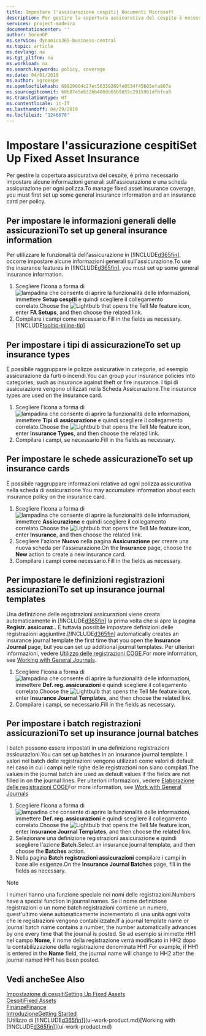 ```yaml
---
title: Impostare l'assicurazione cespiti| Documenti Microsoft
description: Per gestire la copertura assicurativa del cespite è necessario impostare le informazioni generali sull'assicurazione e una scheda assicurazione.
services: project-madeira
documentationcenter: ''
author: SorenGP
ms.service: dynamics365-business-central
ms.topic: article
ms.devlang: na
ms.tgt_pltfrm: na
ms.workload: na
ms.search.keywords: policy, coverage
ms.date: 04/01/2019
ms.author: sgroespe
ms.openlocfilehash: 69829004c27ec56339269fe0534f45605efa807e
ms.sourcegitcommit: 60b87e5eb32bb408dd65b9855c29159b1dfbfca8
ms.translationtype: HT
ms.contentlocale: it-IT
ms.lasthandoff: 04/29/2019
ms.locfileid: "1246678"
---
```

# <a name="set-up-fixed-asset-insurance"></a><span data-ttu-id="b72b3-103">Impostare l'assicurazione cespiti</span><span class="sxs-lookup"><span data-stu-id="b72b3-103">Set Up Fixed Asset Insurance</span></span>
<span data-ttu-id="b72b3-104">Per gestire la copertura assicurativa del cespite, è prima necessario impostare alcune informazioni generali sull'assicurazione e una scheda assicurazione per ogni polizza.</span><span class="sxs-lookup"><span data-stu-id="b72b3-104">To manage fixed asset insurance coverage, you must first set up some general insurance information and an insurance card per policy.</span></span>

## <a name="to-set-up-general-insurance-information"></a><span data-ttu-id="b72b3-105">Per impostare le informazioni generali delle assicurazioni</span><span class="sxs-lookup"><span data-stu-id="b72b3-105">To set up general insurance information</span></span>
<span data-ttu-id="b72b3-106">Per utilizzare le funzionalità dell'assicurazione in [!INCLUDE[d365fin](includes/d365fin_md.md)], occorre impostare alcune informazioni generali sull'assicurazione.</span><span class="sxs-lookup"><span data-stu-id="b72b3-106">To use the insurance features in [!INCLUDE[d365fin](includes/d365fin_md.md)], you must set up some general insurance information.</span></span>  

1. <span data-ttu-id="b72b3-107">Scegliere l'icona a forma di ![lampadina che consente di aprire la funzionalità delle informazioni](media/ui-search/search_small.png "Informazioni sull'operazione che si desidera eseguire"), immettere **Setup cespiti** e quindi scegliere il collegamento correlato.</span><span class="sxs-lookup"><span data-stu-id="b72b3-107">Choose the ![Lightbulb that opens the Tell Me feature](media/ui-search/search_small.png "Tell me what you want to do") icon, enter **FA Setups**, and then choose the related link.</span></span>  
2. <span data-ttu-id="b72b3-108">Compilare i campi come necessario.</span><span class="sxs-lookup"><span data-stu-id="b72b3-108">Fill in the fields as necessary.</span></span> [!INCLUDE[tooltip-inline-tip](includes/tooltip-inline-tip_md.md)]  

## <a name="to-set-up-insurance-types"></a><span data-ttu-id="b72b3-109">Per impostare i tipi di assicurazione</span><span class="sxs-lookup"><span data-stu-id="b72b3-109">To set up insurance types</span></span>
<span data-ttu-id="b72b3-110">È possibile raggruppare le polizze assicurative in categorie, ad esempio assicurazione da furti o incendi.</span><span class="sxs-lookup"><span data-stu-id="b72b3-110">You can group your insurance policies into categories, such as insurance against theft or fire insurance.</span></span> <span data-ttu-id="b72b3-111">I tipi di assicurazione vengono utilizzati nella Scheda Assicurazione.</span><span class="sxs-lookup"><span data-stu-id="b72b3-111">The insurance types are used on the insurance card.</span></span>

1. <span data-ttu-id="b72b3-112">Scegliere l'icona a forma di ![lampadina che consente di aprire la funzionalità delle informazioni](media/ui-search/search_small.png "Informazioni sull'operazione che si desidera eseguire"), immettere **Tipi di assicurazione** e quindi scegliere il collegamento correlato.</span><span class="sxs-lookup"><span data-stu-id="b72b3-112">Choose the ![Lightbulb that opens the Tell Me feature](media/ui-search/search_small.png "Tell me what you want to do") icon, enter **Insurance Types**, and then choose the related link.</span></span>  
2. <span data-ttu-id="b72b3-113">Compilare i campi, se necessario.</span><span class="sxs-lookup"><span data-stu-id="b72b3-113">Fill in the fields as necessary.</span></span>

## <a name="to-set-up-insurance-cards"></a><span data-ttu-id="b72b3-114">Per impostare le schede assicurazione</span><span class="sxs-lookup"><span data-stu-id="b72b3-114">To set up insurance cards</span></span>
<span data-ttu-id="b72b3-115">È possibile raggruppare informazioni relative ad ogni polizza assicurativa nella scheda di assicurazione.</span><span class="sxs-lookup"><span data-stu-id="b72b3-115">You may accumulate information about each insurance policy on the insurance card.</span></span>  

1. <span data-ttu-id="b72b3-116">Scegliere l'icona a forma di ![lampadina che consente di aprire la funzionalità delle informazioni](media/ui-search/search_small.png "Informazioni sull'operazione che si desidera eseguire"), immettere **Assicurazione** e quindi scegliere il collegamento correlato.</span><span class="sxs-lookup"><span data-stu-id="b72b3-116">Choose the ![Lightbulb that opens the Tell Me feature](media/ui-search/search_small.png "Tell me what you want to do") icon, enter **Insurance**, and then choose the related link.</span></span>  
2. <span data-ttu-id="b72b3-117">Scegliere l'azione **Nuovo** nella pagina **Assicurazione** per creare una nuova scheda per l'assicurazione.</span><span class="sxs-lookup"><span data-stu-id="b72b3-117">On the **Insurance** page, choose the **New** action to create a  new insurance card.</span></span>  
3. <span data-ttu-id="b72b3-118">Compilare i campi come necessario.</span><span class="sxs-lookup"><span data-stu-id="b72b3-118">Fill in the fields as necessary.</span></span>

## <a name="to-set-up-insurance-journal-templates"></a><span data-ttu-id="b72b3-119">Per impostare le definizioni registrazioni assicurazioni</span><span class="sxs-lookup"><span data-stu-id="b72b3-119">To set up insurance journal templates</span></span>
<span data-ttu-id="b72b3-120">Una definizione delle registrazioni assicurazioni viene creata automaticamente in [!INCLUDE[d365fin](includes/d365fin_md.md)] la prima volta che si apre la pagina **Registr. assicuraz.**. È tuttavia possibile impostare definizioni delle registrazioni aggiuntive.</span><span class="sxs-lookup"><span data-stu-id="b72b3-120">[!INCLUDE[d365fin](includes/d365fin_md.md)] automatically creates an insurance journal template the first time that you open the **Insurance Journal** page, but you can set up additional journal templates.</span></span> <span data-ttu-id="b72b3-121">Per ulteriori informazioni, vedere [Utilizzo delle registrazioni COGE](ui-work-general-journals.md).</span><span class="sxs-lookup"><span data-stu-id="b72b3-121">For more information, see [Working with General Journals](ui-work-general-journals.md).</span></span>  

1. <span data-ttu-id="b72b3-122">Scegliere l'icona a forma di ![lampadina che consente di aprire la funzionalità delle informazioni](media/ui-search/search_small.png "Informazioni sull'operazione che si desidera eseguire"), immettere **Def. reg. assicurazioni** e quindi scegliere il collegamento correlato.</span><span class="sxs-lookup"><span data-stu-id="b72b3-122">Choose the ![Lightbulb that opens the Tell Me feature](media/ui-search/search_small.png "Tell me what you want to do") icon, enter **Insurance Journal Templates**, and then choose the related link.</span></span>  
2. <span data-ttu-id="b72b3-123">Compilare i campi, se necessario.</span><span class="sxs-lookup"><span data-stu-id="b72b3-123">Fill in the fields as necessary.</span></span>

## <a name="to-set-up-insurance-journal-batches"></a><span data-ttu-id="b72b3-124">Per impostare i batch registrazioni assicurazioni</span><span class="sxs-lookup"><span data-stu-id="b72b3-124">To set up insurance journal batches</span></span>
<span data-ttu-id="b72b3-125">I batch possono essere impostati in una definizione registrazioni assicurazioni.</span><span class="sxs-lookup"><span data-stu-id="b72b3-125">You can set up batches in an insurance journal template.</span></span> <span data-ttu-id="b72b3-126">I valori nel batch delle registrazioni vengono utilizzati come valori di default nel caso in cui i campi nelle righe delle registrazioni non siano compilati.</span><span class="sxs-lookup"><span data-stu-id="b72b3-126">The values in the journal batch are used as default values if the fields are not filled in on the journal lines.</span></span> <span data-ttu-id="b72b3-127">Per ulteriori informazioni, vedere [Elaborazione delle registrazioni COGE](ui-work-general-journals.md)</span><span class="sxs-lookup"><span data-stu-id="b72b3-127">For more information, see [Work with General Journals](ui-work-general-journals.md)</span></span>  

1. <span data-ttu-id="b72b3-128">Scegliere l'icona a forma di ![lampadina che consente di aprire la funzionalità delle informazioni](media/ui-search/search_small.png "Informazioni sull'operazione che si desidera eseguire"), immettere **Def. reg. assicurazioni** e quindi scegliere il collegamento correlato.</span><span class="sxs-lookup"><span data-stu-id="b72b3-128">Choose the ![Lightbulb that opens the Tell Me feature](media/ui-search/search_small.png "Tell me what you want to do") icon, enter **Insurance Journal Templates**, and then choose the related link.</span></span>  
2. <span data-ttu-id="b72b3-129">Selezionare una definizione registrazioni assicurazione e quindi scegliere l'azione **Batch**.</span><span class="sxs-lookup"><span data-stu-id="b72b3-129">Select an insurance journal template, and then choose the **Batches** action.</span></span>
3. <span data-ttu-id="b72b3-130">Nella pagina **Batch registrazioni assicurazioni** compilare i campi in base alle esigenze.</span><span class="sxs-lookup"><span data-stu-id="b72b3-130">On the **Insurance Journal Batches** page, fill in the fields as necessary.</span></span>

> [!NOTE]  
>   <span data-ttu-id="b72b3-131">I numeri hanno una funzione speciale nei nomi delle registrazioni.</span><span class="sxs-lookup"><span data-stu-id="b72b3-131">Numbers have a special function in journal names.</span></span> <span data-ttu-id="b72b3-132">Se il nome definizione registrazioni o un nome batch registrazioni contiene un numero, quest'ultimo viene automaticamente incrementato di una unità ogni volta che le registrazioni vengono contabilizzate.</span><span class="sxs-lookup"><span data-stu-id="b72b3-132">If a journal template name or journal batch name contains a number, the number automatically advances by one every time that the journal is posted.</span></span> <span data-ttu-id="b72b3-133">Se ad esempio si immette HH1 nel campo **Nome**, il nome della registrazione verrà modificato in HH2 dopo la contabilizzazione della registrazione denominata HH1.</span><span class="sxs-lookup"><span data-stu-id="b72b3-133">For example, if HH1 is entered in the **Name** field, the journal name will change to HH2 after the journal named HH1 has been posted.</span></span>

## <a name="see-also"></a><span data-ttu-id="b72b3-134">Vedi anche</span><span class="sxs-lookup"><span data-stu-id="b72b3-134">See Also</span></span>
[<span data-ttu-id="b72b3-135">Impostazione di cespiti</span><span class="sxs-lookup"><span data-stu-id="b72b3-135">Setting Up Fixed Assets</span></span>](fa-setup.md)  
[<span data-ttu-id="b72b3-136">Cespiti</span><span class="sxs-lookup"><span data-stu-id="b72b3-136">Fixed Assets</span></span>](fa-manage.md)  
[<span data-ttu-id="b72b3-137">Finanze</span><span class="sxs-lookup"><span data-stu-id="b72b3-137">Finance</span></span>](finance.md)  
[<span data-ttu-id="b72b3-138">Introduzione</span><span class="sxs-lookup"><span data-stu-id="b72b3-138">Getting Started</span></span>](product-get-started.md)  
<span data-ttu-id="b72b3-139">[Utilizzo di [!INCLUDE[d365fin](includes/d365fin_md.md)]](ui-work-product.md)</span><span class="sxs-lookup"><span data-stu-id="b72b3-139">[Working with [!INCLUDE[d365fin](includes/d365fin_md.md)]](ui-work-product.md)</span></span>
